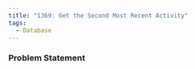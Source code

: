 ```yaml
---
title: "1369: Get the Second Most Recent Activity"
tags:
  - Database
---
```

### Problem Statement

